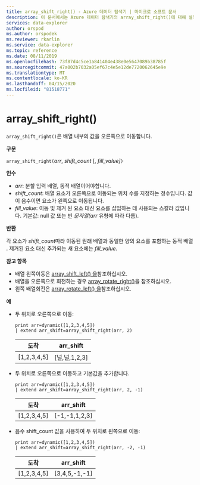 ```yaml
---
title: array_shift_right() - Azure 데이터 탐색기 | 마이크로 소프트 문서
description: 이 문서에서는 Azure 데이터 탐색기의 array_shift_right()에 대해 설명합니다.
services: data-explorer
author: orspod
ms.author: orspodek
ms.reviewer: rkarlin
ms.service: data-explorer
ms.topic: reference
ms.date: 08/11/2019
ms.openlocfilehash: 73f87d4c5ce1a841404e438e0e5647089b38785f
ms.sourcegitcommit: 47a002b7032a05ef67c4e5e12de7720062645e9e
ms.translationtype: MT
ms.contentlocale: ko-KR
ms.lasthandoff: 04/15/2020
ms.locfileid: "81518771"
---
```

# <a name="array_shift_right"></a>array_shift_right()

`array_shift_right()`은 배열 내부의 값을 오른쪽으로 이동합니다.

**구문**

`array_shift_right(`*arr*, *shift_count* [, *fill_value]*`)`

**인수**

* *arr*: 분할 입력 배열, 동적 배열이어야합니다.
* *shift_count*: 배열 요소가 오른쪽으로 이동되는 위치 수를 지정하는 정수입니다. 값이 음수이면 요소가 왼쪽으로 이동됩니다.
* *fill_value*: 이동 및 제거 된 요소 대신 요소를 삽입하는 데 사용되는 스칼라 값입니다. 기본값: null 값 또는 빈 *문자열(arr* 유형에 따라 다름).

**반환**

각 요소가 *shift_count*따라 이동된 원래 배열과 동일한 양의 요소를 포함하는 동적 배열 . 제거된 요소 대신 추가되는 새 요소에는 *fill_value.*

**참고 항목**

* 배열 왼쪽이동은 [array_shift_left() 을](array_shift_leftfunction.md)참조하십시오.
* 배열을 오른쪽으로 회전하는 경우 [array_rotate_right()](array_rotate_rightfunction.md)을 참조하십시오.
* 왼쪽 배열회전은 [array_rotate_left() 을](array_rotate_leftfunction.md)참조하십시오.

**예**

* 두 위치로 오른쪽으로 이동:

    ```kusto
    print arr=dynamic([1,2,3,4,5]) 
    | extend arr_shift=array_shift_right(arr, 2)
    ```
    
    |도착|arr_shift|
    |---|---|
    |[1,2,3,4,5]|[널,널,1,2,3]|

* 두 위치로 오른쪽으로 이동하고 기본값을 추가합니다.

    ```kusto
    print arr=dynamic([1,2,3,4,5]) 
    | extend arr_shift=array_shift_right(arr, 2, -1)
    ```
    
    |도착|arr_shift|
    |---|---|
    |[1,2,3,4,5]|[-1,-1,1,2,3]|


* 음수 shift_count 값을 사용하여 두 위치로 왼쪽으로 이동:

    ```kusto
    print arr=dynamic([1,2,3,4,5]) 
    | extend arr_shift=array_shift_right(arr, -2, -1)
    ```
    
    |도착|arr_shift|
    |---|---|
    |[1,2,3,4,5]|[3,4,5,-1,-1]|